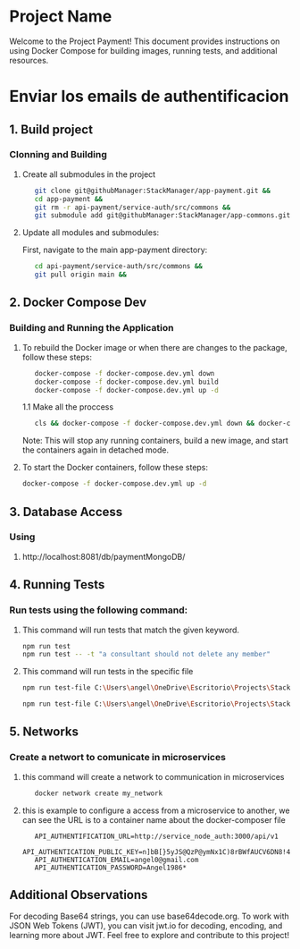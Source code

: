 # Project Name

Welcome to the Project Payment! This document provides instructions on using Docker Compose for building images, running tests, and additional resources.

# Enviar los emails de authentificacion

## 1. Build project

### Clonning and Building

1. Create all submodules in the project

   ```bash
      git clone git@githubManager:StackManager/app-payment.git &&
      cd app-payment &&
      git rm -r api-payment/service-auth/src/commons &&
      git submodule add git@githubManager:StackManager/app-commons.git api-payment/service-auth/src/commons &&

   ```

2. Update all modules and submodules:

   First, navigate to the main app-payment directory:

   ```bash
      cd api-payment/service-auth/src/commons &&
      git pull origin main &&
   ```

## 2. Docker Compose Dev

### Building and Running the Application

1. To rebuild the Docker image or when there are changes to the package, follow these steps:

   ```bash
      docker-compose -f docker-compose.dev.yml down
      docker-compose -f docker-compose.dev.yml build
      docker-compose -f docker-compose.dev.yml up -d
   ```

   1.1 Make all the proccess

   ```bash
      cls && docker-compose -f docker-compose.dev.yml down && docker-compose -f docker-compose.dev.yml build && docker-compose -f docker-compose.dev.yml up -d
   ```

   Note: This will stop any running containers, build a new image, and start the containers again in detached mode.

2. To start the Docker containers, follow these steps:
   ```bash
   docker-compose -f docker-compose.dev.yml up -d
   ```

## 3. Database Access

### Using

1. http://localhost:8081/db/paymentMongoDB/

## 4. Running Tests

### Run tests using the following command:

1. This command will run tests that match the given keyword.

   ```bash
   npm run test
   npm run test -- -t "a consultant should not delete any member"
   ```

2. This command will run tests in the specific file

   ```bash
   npm run test-file C:\Users\angel\OneDrive\Escritorio\Projects\StackManager\app-payment\api-payment\src\services\InstitutionSubscription\__test__\client\ClientSubscriptionCalculatePayment.test.ts

   npm run test-file C:\Users\angel\OneDrive\Escritorio\Projects\StackManager\app-payment\api-payment\src\services\InstitutionSubscription\__test__\client\ClientSubscriptionUpdate.test

   ```

## 5. Networks

### Create a networt to comunicate in microservices

1. this command will create a network to communication in microservices

   ```bash
      docker network create my_network
   ```

2. this is example to configure a access from a microservice to another, we can see the URL is to a container name about the docker-composer file

   ```bahs
      API_AUTHENTIFICATION_URL=http://service_node_auth:3000/api/v1
      API_AUTHENTICATION_PUBLIC_KEY=n]bB[}5yJS@QzP@ymNx1C)8rBWfAUCV6DN8!4h%x<l+o(H
      API_AUTHENTICATION_EMAIL=angel0@gmail.com
      API_AUTHENTICATION_PASSWORD=Angel1986*
   ```

## Additional Observations

For decoding Base64 strings, you can use base64decode.org.
To work with JSON Web Tokens (JWT), you can visit jwt.io for decoding, encoding, and learning more about JWT.
Feel free to explore and contribute to this project!
